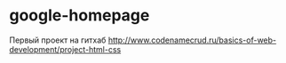 # google-homepage
Первый проект на гитхаб
http://www.codenamecrud.ru/basics-of-web-development/project-html-css

